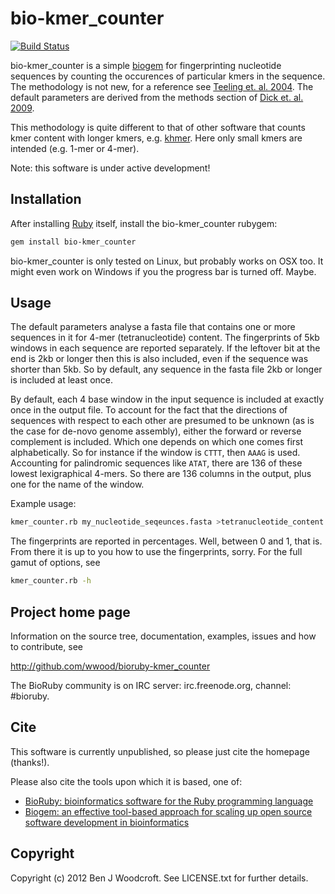 # bio-kmer_counter

[![Build Status](https://secure.travis-ci.org/wwood/bioruby-kmer_counter.png)](http://travis-ci.org/wwood/bioruby-kmer_counter)

bio-kmer_counter is a simple [biogem](http://biogem.info) for fingerprinting
nucleotide sequences by counting the occurences of particular kmers in the
sequence. The methodology is not new, for a reference see [Teeling et. al. 2004](http://www.biomedcentral.com/1471-2105/5/163). The default parameters are derived from the methods section of [Dick et. al. 2009](http://genomebiology.com/content/10/8/R85).

This methodology is quite different to that of other software that counts
kmer content with longer kmers, e.g. [khmer](https://github.com/ged-lab/khmer).
Here only small kmers are intended (e.g. 1-mer or 4-mer).

Note: this software is under active development!

## Installation

After installing [Ruby](http://www.ruby-lang.org) itself, install the bio-kmer_counter rubygem:

```sh
gem install bio-kmer_counter
```

bio-kmer_counter is only tested on Linux, but probably works on OSX too. It might even work on Windows if you
the progress bar is turned off. Maybe.

## Usage

The default parameters analyse a fasta file that contains one or more sequences in it for 4-mer (tetranucleotide)
content. The fingerprints of 5kb windows in each sequence are reported separately.
If the leftover bit at the end is 2kb or longer then this is also included, even if the sequence was
shorter than 5kb. So by default, any sequence 
in the fasta file 2kb or longer is included at least once.

By default, each 4 base window in the input sequence is included at exactly once in the output file.
To account for the fact 
that the directions of sequences with respect to each other are presumed to be unknown (as is the
case for de-novo genome assembly), either the forward or reverse complement is included. Which one
depends on which one comes first alphabetically. So for instance if the window is ```CTTT```, then ```AAAG```
is used. Accounting for palindromic sequences like ```ATAT```, there are 136 of these lowest lexigraphical 4-mers.
So there are 136 columns in the output, plus one for the name of the window.

Example usage:
```sh
kmer_counter.rb my_nucleotide_seqeunces.fasta >tetranucleotide_content.csv
```

The fingerprints are reported in percentages. Well, between 0 and 1, that is.
From there it is up to you how to use the fingerprints, sorry. For the full
gamut of options, see

```sh
kmer_counter.rb -h
```

## Project home page

Information on the source tree, documentation, examples, issues and
how to contribute, see

  http://github.com/wwood/bioruby-kmer_counter

The BioRuby community is on IRC server: irc.freenode.org, channel: #bioruby.

## Cite

This software is currently unpublished, so please just cite the homepage (thanks!).

Please also cite the tools upon which it is based, one of:
  
* [BioRuby: bioinformatics software for the Ruby programming language](http://dx.doi.org/10.1093/bioinformatics/btq475)
* [Biogem: an effective tool-based approach for scaling up open source software development in bioinformatics](http://dx.doi.org/10.1093/bioinformatics/bts080)

## Copyright

Copyright (c) 2012 Ben J Woodcroft. See LICENSE.txt for further details.

